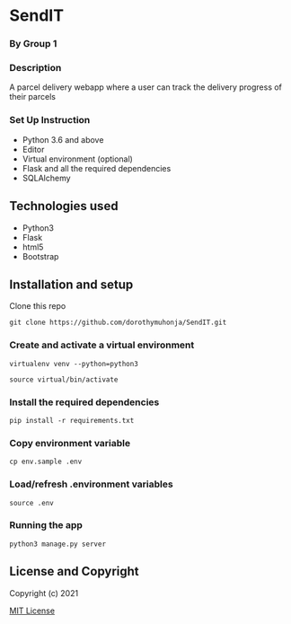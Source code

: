 # SendIT

### By Group 1

### Description 
A parcel delivery webapp where a user can track the delivery progress of their parcels

### Set Up Instruction
* Python 3.6 and above
* Editor
* Virtual environment (optional)
* Flask and all the required dependencies
* SQLAlchemy

## Technologies used
* Python3
* Flask
* html5
* Bootstrap


## Installation and setup
 Clone this repo
 ```
 git clone https://github.com/dorothymuhonja/SendIT.git
 ```

 ### Create and activate a virtual environment
 
    virtualenv venv --python=python3

    source virtual/bin/activate

### Install the required dependencies
    pip install -r requirements.txt

### Copy environment variable
    cp env.sample .env

### Load/refresh .environment variables
    source .env

### Running the app
```
python3 manage.py server
```

## License and Copyright

Copyright (c) 2021 

[MIT License](LICENSE)
